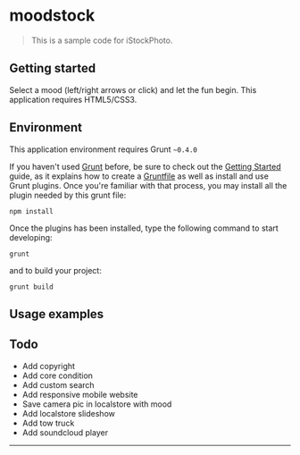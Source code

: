 moodstock
=============

> This is a sample code for iStockPhoto.

## Getting started

Select a mood (left/right arrows or click) and let the fun begin. This application requires HTML5/CSS3.

## Environment

This application environment requires Grunt `~0.4.0`

If you haven't used [Grunt](http://gruntjs.com/) before, be sure to check out the [Getting Started](http://gruntjs.com/getting-started) guide, as it explains how to create a [Gruntfile](http://gruntjs.com/sample-gruntfile) as well as install and use Grunt plugins. Once you're familiar with that process, you may install all the plugin needed by this grunt file:

```shell
npm install
```

Once the plugins has been installed, type the following command to start developing:

```shell
grunt
```
and to build your project:

```shell
grunt build
```

## Usage examples


## Todo
 * Add copyright
 * Add core condition
 * Add custom search
 * Add responsive mobile website
 * Save camera pic in localstore with mood
 * Add localstore slideshow
 * Add tow truck
 * Add soundcloud player
---

